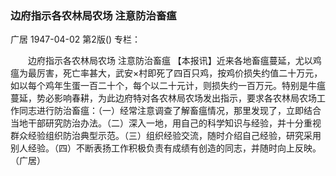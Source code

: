 ### 边府指示各农林局农场  注意防治畜瘟
广居
1947-04-02
第2版()
专栏：

　　边府指示各农林局农场
    注意防治畜瘟
    【本报讯】近来各地畜瘟蔓延，尤以鸡瘟为最厉害，死亡率甚大，武安×村即死了四百只鸡，按鸡价损失约值二十万元，如以每个鸡年生蛋一百二十个，每个以二十元计，则损失约一百万元。特别是牛瘟蔓延，势必影响春耕，为此边府特对各农林局农场发出指示，要求各农林局农场工作同志进行防治畜瘟：（一）经常注意调查了解畜瘟情况，那里发现了，立即结合当地干部研究防治办法。（二）深入一地，用自己的科学知识与经验，并十分重视群众经验组织防治典型示范。（三）组织经验交流，随时介绍自己经验，研究采用别人经验。（四）不断表扬工作积极负责有成绩有创造的同志，并随时向上反映。（广居）
